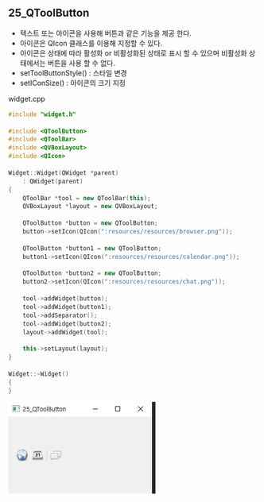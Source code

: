 ## 25_QToolButton

- 텍스트 또는 아이콘을 사용해 버튼과 같은 기능을 제공 한다.
- 아이콘은 QIcon 클래스를 이용해 지정할 수 있다. 
- 아이콘은 상태에 따라 활성화 or 비활성화된 상태로 표시 할 수 있으며 비활성화 상태에서는 버튼을 사용 할 수 없다.
- setToolButtonStyle() : 스타일 변경 
- setIConSize() : 아이콘의 크기 지정

widget.cpp

```c++
#include "widget.h"

#include <QToolButton>
#include <QToolBar>
#include <QVBoxLayout>
#include <QIcon>

Widget::Widget(QWidget *parent)
    : QWidget(parent)
{
    QToolBar *tool = new QToolBar(this);
    QVBoxLayout *layout = new QVBoxLayout;

    QToolButton *button = new QToolButton;
    button->setIcon(QIcon(":resources/resources/browser.png"));

    QToolButton *button1 = new QToolButton;
    button1->setIcon(QIcon(":resources/resources/calendar.png"));

    QToolButton *button2 = new QToolButton;
    button2->setIcon(QIcon(":resources/resources/chat.png"));

    tool->addWidget(button);
    tool->addWidget(button1);
    tool->addSeparator();
    tool->addWidget(button2);
    layout->addWidget(tool);

    this->setLayout(layout);
}

Widget::~Widget()
{
}


```

<img src="./25_gui.PNG">

